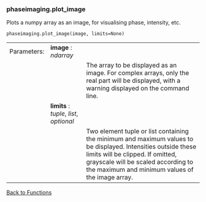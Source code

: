 ### phaseimaging.plot_image

Plots a numpy array as an image, for visualising phase, intensity, etc.

    phaseimaging.plot_image(image, limits=None)

|  |  |  |
|---|---|---|
| Parameters: | **image** : *ndarray* |   |
|  |  | The array to be displayed as an image. For complex arrays, only the real part will be displayed, with a warning displayed on the command line.  |
|  | **limits** : *tuple*, *list*, *optional* |  |
|  |  | Two element tuple or list containing the minimum and maximum values to be displayed. Intensities outside these limits will be clipped. If omitted, grayscale will be scaled according to the maximum and minimum values of the image array.

[Back to Functions](functions.md)